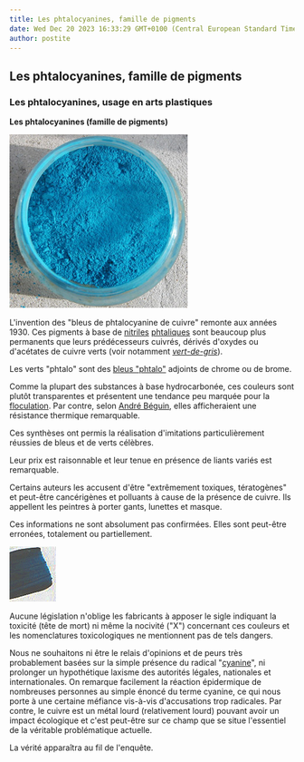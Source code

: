 ```yaml
---
title: Les phtalocyanines, famille de pigments
date: Wed Dec 20 2023 16:33:29 GMT+0100 (Central European Standard Time)
author: postite
---
```


## Les phtalocyanines, famille de pigments
### Les phtalocyanines, usage en arts plastiques
 **Les phtalocyanines (famille de pigments)**

![](images/bleudemanganeseimitation.jpg)

L'invention des "bleus de phtalocyanine de cuivre" remonte aux années 1930. Ces pigments à base de [nitriles](nitrile.html) [phtaliques](phtalique.html) sont beaucoup plus permanents que leurs prédécesseurs cuivrés, dérivés d'oxydes ou d'acétates de cuivre verts (voir notamment _[vert-de-gris](verts.html#vertdegris)_).

Les verts "phtalo" sont des [bleus "phtalo"](bleuschauds.html#lesbleusphtalo) adjoints de chrome ou de brome.

Comme la plupart des substances à base hydrocarbonée, ces couleurs sont plutôt transparentes et présentent une tendance peu marquée pour la [floculation](pigments.html#aptitudealafloculation). Par contre, selon [André Béguin](livres.html#beguin), elles afficheraient une résistance thermique remarquable.

Ces synthèses ont permis la réalisation d'imitations particulièrement réussies de bleus et de verts célèbres.

Leur prix est raisonnable et leur tenue en présence de liants variés est remarquable.

Certains auteurs les accusent d'être "extrêmement toxiques, tératogènes" et peut-être cancérigènes et polluants à cause de la présence de cuivre. Ils appellent les peintres à porter gants, lunettes et masque.

Ces informations ne sont absolument pas confirmées. Elles sont peut-être erronées, totalement ou partiellement.

![](images/bleuphtalo.jpg)

Aucune législation n'oblige les fabricants à apposer le sigle indiquant la toxicité (tête de mort) ni même la nocivité ("X") concernant ces couleurs et les nomenclatures toxicologiques ne mentionnent pas de tels dangers.

Nous ne souhaitons ni être le relais d'opinions et de peurs très probablement basées sur la simple présence du radical "[cyanine](cyanure.html)", ni prolonger un hypothétique laxisme des autorités légales, nationales et internationales. On remarque facilement la réaction épidermique de nombreuses personnes au simple énoncé du terme cyanine, ce qui nous porte à une certaine méfiance vis-à-vis d'accusations trop radicales. Par contre, le cuivre est un métal lourd (relativement lourd) pouvant avoir un impact écologique et c'est peut-être sur ce champ que se situe l'essentiel de la véritable problématique actuelle.

La vérité apparaîtra au fil de l'enquête.

